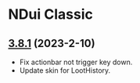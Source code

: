 # NDui Classic

## [3.8.1](https://github.com/siweia/NDui/tree/3.8.1) (2023-2-10)

- Fix actionbar not trigger key down.
- Update skin for LootHistory.